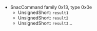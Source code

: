   * SnacCommand family 0x13, type 0x0e
    * UnsignedShort: `result1`
    * UnsignedShort: `result2`
    * UnsignedShort: `result3`...